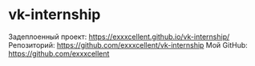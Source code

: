 # vk-internship

Задеплоенный проект: https://exxxcellent.github.io/vk-internship/
Репозиторий: https://github.com/exxxcellent/vk-internship
Мой GitHub: https://github.com/exxxcellent
